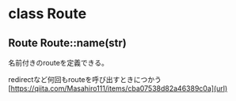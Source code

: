 # class Route

## Route Route::name(str)

名前付きのrouteを定義できる。

redirectなど何回もrouteを呼び出すときにつかう[https://qiita.com/Masahiro111/items/cba07538d82a46389c0a](url)